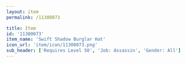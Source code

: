 ```yaml
---
layout: item
permalink: /11300073

title: Item
id: '11300073'
item_name: 'Swift Shadow Burglar Hat'
icon_url: 'item/icon/11300073.png'
sub_header: ['Requires Level 50', 'Job: Assassin', 'Gender: All']
---
```

